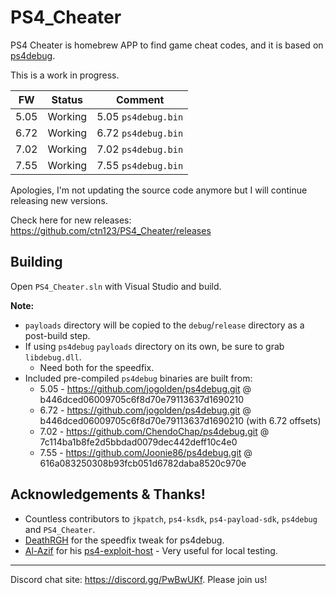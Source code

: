# PS4_Cheater

PS4 Cheater is homebrew APP to find game cheat codes, and it is based on [ps4debug](https://github.com/jogolden/ps4debug).

This is a work in progress.

|  FW  | Status          | Comment
|------|-----------------|--------------------
| 5.05 | Working         | 5.05 `ps4debug.bin`
| 6.72 | Working         | 6.72 `ps4debug.bin`
| 7.02 | Working         | 7.02 `ps4debug.bin`
| 7.55 | Working         | 7.55 `ps4debug.bin`

Apologies, I'm not updating the source code anymore but I will continue releasing new versions.

Check here for new releases: https://github.com/ctn123/PS4_Cheater/releases

## Building

Open `PS4_Cheater.sln` with Visual Studio and build.

**Note:**
- `payloads` directory will be copied to the `debug`/`release` directory as a post-build step.
- If using `ps4debug` `payloads` directory on its own, be sure to grab `libdebug.dll`.
  - Need both for the speedfix.
- Included pre-compiled `ps4debug` binaries are built from:
  - 5.05 - https://github.com/jogolden/ps4debug.git @ b446dced06009705c6f8d70e79113637d1690210
  - 6.72 - https://github.com/jogolden/ps4debug.git @ b446dced06009705c6f8d70e79113637d1690210 (with 6.72 offsets)
  - 7.02 - https://github.com/ChendoChap/ps4debug.git @ 7c114ba1b8fe2d5bbdad0079dec442deff10c4e0
  - 7.55 - https://github.com/Joonie86/ps4debug.git @ 616a083250308b93fcb051d6782daba8520c970e

## Acknowledgements & Thanks!

- Countless contributors to `jkpatch`, `ps4-ksdk`, `ps4-payload-sdk`, `ps4debug` and `PS4_Cheater`.
- [DeathRGH](https://github.com/DeathRGH) for the speedfix tweak for ps4debug.
- [Al-Azif](https://github.com/Al-Azif) for his [ps4-exploit-host](https://github.com/Al-Azif/ps4-exploit-host) - Very useful for local testing.

---
Discord chat site: https://discord.gg/PwBwUKf.
Please join us!

